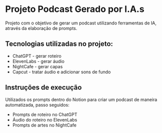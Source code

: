 # Projeto Podcast Gerado por I.A.s

Projeto com o objetivo de gerar um podcast utilizando ferramentas de IA, através da elaboração de prompts.

## Tecnologias utilizadas no projeto:

- ChatGPT - gerar roteiro
- ElevenLabs - gerar áudio
- NightCafe - gerar capas
- Capcut - tratar áudio e adicionar sons de fundo

## Instruções de execução

Utilizados os prompts dentro do Notion para criar um podcast de maneira automatizada, passo seguidos:

- Prompts de roteiro no ChatGPT
- Áudio do roteiro no ElevenLabs
- Prompts de artes no NightCafe